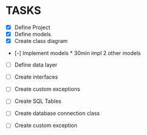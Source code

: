 # TASKS 

- [x] Define Project
- [x] Define models
- [x] Create class diagram
- [-] Implement models * 30min impl 2 other models

- [ ] Define data layer
- [ ] Create interfaces
- [ ] Create custom exceptions

- [ ] Create SQL Tables
- [ ] Create database connection class
- [ ] Create custom exception